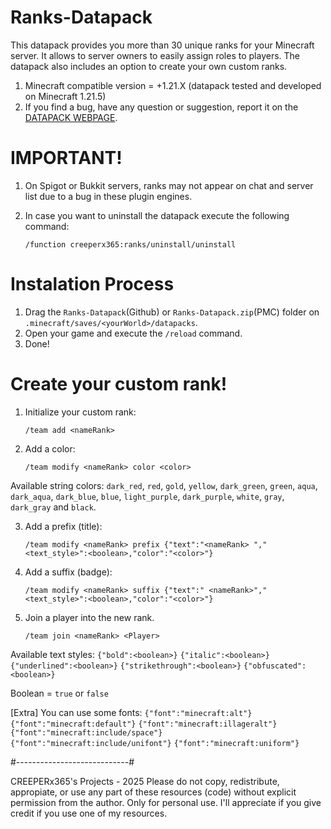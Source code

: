 # Ranks-Datapack
This datapack provides you more than 30 unique ranks for your Minecraft server. It allows to server owners to easily assign roles to players.
The datapack also includes an option to create your own custom ranks.

1. Minecraft compatible version = +1.21.X (datapack tested and developed on Minecraft 1.21.5)
2. If you find a bug, have any question or suggestion, report it on the [DATAPACK WEBPAGE](https://www.planetminecraft.com/data-pack/ranks-datapack/).

# IMPORTANT! #
1. On Spigot or Bukkit servers, ranks may not appear on chat and server list due to a bug in these plugin engines.
2. In case you want to uninstall the datapack execute the following command:

    `/function creeperx365:ranks/uninstall/uninstall`

# Instalation Process #
1. Drag the `Ranks-Datapack`(Github) or `Ranks-Datapack.zip`(PMC) folder on `.minecraft/saves/<yourWorld>/datapacks`.
2. Open your game and execute the `/reload` command.
3. Done!

# Create your custom rank! #
1. Initialize your custom rank:

    `/team add <nameRank>`

2. Add a color:

    `/team modify <nameRank> color <color>`

Available string colors: `dark_red`, `red`, `gold`, `yellow`, `dark_green`, `green`, `aqua`, `dark_aqua`, `dark_blue`, `blue`, `light_purple`, `dark_purple`, `white`, `gray`, `dark_gray` and `black`.

3. Add a prefix (title):

    `/team modify <nameRank> prefix {"text":"<nameRank> ","<text_style>":<boolean>,"color":"<color>"}`

4. Add a suffix (badge):

    `/team modify <nameRank> suffix {"text":" <nameRank>","<text_style>":<boolean>,"color":"<color>"}`

5. Join a player into the new rank.

    `/team join <nameRank> <Player>`


Available text styles:
    `{"bold":<boolean>}`
    `{"italic":<boolean>}`
    `{"underlined":<boolean>}`
    `{"strikethrough":<boolean>}`
    `{"obfuscated":<boolean>}`

Boolean = `true` or `false`

[Extra] You can use some fonts:
    `{"font":"minecraft:alt"}`
    `{"font":"minecraft:default"}`
    `{"font":"minecraft:illageralt"}`
    `{"font":"minecraft:include/space"}`
    `{"font":"minecraft:include/unifont"}`
    `{"font":"minecraft:uniform"}`

#----------------------------#

CREEPERx365's Projects - 2025
Please do not copy, redistribute, appropiate, or use any part of these resources (code) without explicit permission from the author.
Only for personal use.
I'll appreciate if you give credit if you use one of my resources.
